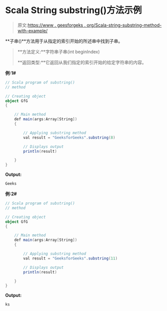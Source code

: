 # Scala String substring()方法示例

> 原文:[https://www . geesforgeks . org/Scala-string-substring-method-with-example/](https://www.geeksforgeeks.org/scala-string-substring-method-with-example/)

**子串()**方法用于从指定的索引开始的所述串中找到子串。

> **方法定义:**字符串子串(int beginIndex)
> 
> **返回类型:**它返回从我们指定的索引开始的给定字符串的内容。

**例:1#**

```scala
// Scala program of substring()
// method

// Creating object
object GfG
{ 

    // Main method
    def main(args:Array[String])
    {

        // Applying substring method
        val result = "GeeksforGeeks".substring(8)

        // Displays output
        println(result)

    }
} 
```

**Output:**

```scala
Geeks

```

**例:2#**

```scala
// Scala program of substring()
// method

// Creating object
object GfG
{ 

    // Main method
    def main(args:Array[String])
    {

        // Applying substring method
        val result = "GeeksforGeeks".substring(11)

        // Displays output
        println(result)

    }
} 
```

**Output:**

```scala
ks

```